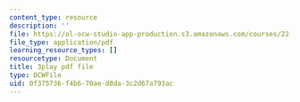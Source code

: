```yaml
---
content_type: resource
description: ''
file: https://ol-ocw-studio-app-production.s3.amazonaws.com/courses/22-01-introduction-to-nuclear-engineering-and-ionizing-radiation-fall-2016/0f375736f4b670aed8da3c2d67a793ac_HfRpkTG7Iow.pdf
file_type: application/pdf
learning_resource_types: []
resourcetype: Document
title: 3play pdf file
type: OCWFile
uid: 0f375736-f4b6-70ae-d8da-3c2d67a793ac
---
```

